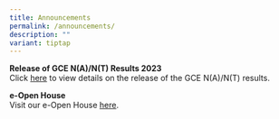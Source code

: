```yaml
---
title: Announcements
permalink: /announcements/
description: ""
variant: tiptap
---
```

<p><strong>Release of GCE N(A)/N(T) Results 2023</strong><br>Click <a href="https://www.damaisec.moe.edu.sg/information/students/release-of-gce-nant-results-2023/" rel="noopener noreferrer nofollow" target="_blank">here</a> to view details on the release of the GCE N(A)/N(T) results.</p><p><strong>e-Open House</strong><br>Visit our e-Open House <a href="https://damaisec.moe.edu.sg/e-open-house/" rel="noopener noreferrer nofollow" target="_blank">here</a>.</p><p></p>